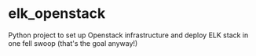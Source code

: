 # elk_openstack
Python project to set up Openstack infrastructure and deploy ELK stack in one fell swoop (that's the goal anyway!)
